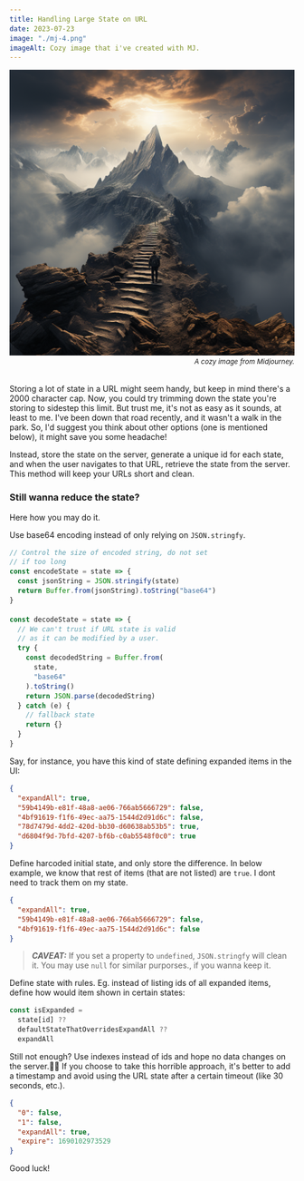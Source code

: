 ```yaml
---
title: Handling Large State on URL
date: 2023-07-23
image: "./mj-4.png"
imageAlt: Cozy image that i've created with MJ.
---
```


<figure style="margin: 0; margin-bottom: 32px;">
  <img src="./mj-4.png" alt="A cozy image from Midjourney" title="A cozy image from Midjourney" >
    <figcaption>
      <i style="display: flex; justify-content: flex-end; font-size: 12px; color: var(--theme-ui-colors-muted);">
        A cozy image from Midjourney.
      </i>
    </figcaption>
</figure>

Storing a lot of state in a URL might seem handy, but keep in mind there's a 2000 character cap. Now, you could try trimming down the state you're storing to sidestep this limit. But trust me, it's not as easy as it sounds, at least to me. I've been down that road recently, and it wasn't a walk in the park. So, I'd suggest you think about other options (one is mentioned below), it might save you some headache!

Instead, store the state on the server, generate a unique id for each state, and when the user navigates to that URL, retrieve the state from the server. This method will keep your URLs short and clean.

### Still wanna reduce the state?

Here how you may do it.

Use base64 encoding instead of only relying on `JSON.stringfy`.

```js
// Control the size of encoded string, do not set 
// if too long
const encodeState = state => {
  const jsonString = JSON.stringify(state)
  return Buffer.from(jsonString).toString("base64")
}

const decodeState = state => {
  // We can't trust if URL state is valid 
  // as it can be modified by a user.
  try {
    const decodedString = Buffer.from(
      state,
      "base64"
    ).toString()
    return JSON.parse(decodedString)
  } catch (e) {
    // fallback state
    return {}
  }
}
```

Say, for instance, you have this kind of state defining expanded items in the UI:

```json
{
  "expandAll": true,
  "59b4149b-e81f-48a8-ae06-766ab5666729": false,
  "4bf91619-f1f6-49ec-aa75-1544d2d91d6c": false,
  "78d7479d-4dd2-420d-bb30-d60638ab53b5": true,
  "d6804f9d-7bfd-4207-bf6b-c0ab5548f0c0": true
}
```

Define harcoded initial state, and only store the difference. In below example, we know that rest of items (that are not listed) are `true`. I dont need to track them on my state.

```json
{
  "expandAll": true,
  "59b4149b-e81f-48a8-ae06-766ab5666729": false,
  "4bf91619-f1f6-49ec-aa75-1544d2d91d6c": false
}
```

> **_CAVEAT:_**
> If you set a property to `undefined`, `JSON.stringfy` will clean it. You may use `null` for similar purporses., if you wanna keep it.

Define state with rules. Eg. instead of listing ids of all expanded items, define how would item shown in certain states:

```js
const isExpanded =
  state[id] ??
  defaultStateThatOverridesExpandAll ??
  expandAll
```

Still not enough? Use indexes instead of ids and hope no data changes on the server.🤞🤦 If you choose to take this horrible approach, it's better to add a timestamp and avoid using the URL state after a certain timeout (like 30 seconds, etc.).

```json
{
  "0": false,
  "1": false,
  "expandAll": true,
  "expire": 1690102973529
}
```

Good luck!
